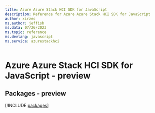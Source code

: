 ```yaml
---
title: Azure Azure Stack HCI SDK for JavaScript
description: Reference for Azure Azure Stack HCI SDK for JavaScript
author: xirzec
ms.author: jeffish
ms.data: 07/26/2023
ms.topic: reference
ms.devlang: javascript
ms.service: azurestackhci
---
```

# Azure Azure Stack HCI SDK for JavaScript - preview
## Packages - preview
[!INCLUDE [packages](azure-stack-hci-index.md)]